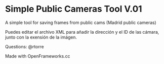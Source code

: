 # Simple Public Cameras Tool V.01
 A simple tool for saving frames from public cams (Madrid public cameras)

Puedes editar el archivo XML para añadir la dirección y el ID de las cámara, junto con la exensión de la imágen. 

Questions: @rtorre
 
Made with OpenFrameworks.cc
 
 
